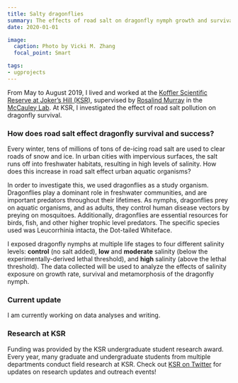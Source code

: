 ```yaml
---
title: Salty dragonflies
summary: The effects of road salt on dragonfly nymph growth and survivals
date: 2020-01-01

image:
  caption: Photo by Vicki M. Zhang
  focal_point: Smart

tags:
- ugprojects
---
```



From May to August 2019, I lived and worked at the [Koffler Scientific Reserve at Joker’s Hill (KSR)](https://ksr.utoronto.ca/), supervised by [Rosalind Murray](https://www.rosalindlmurray.com/) in the [McCauley Lab](http://www.shannonjmccauley.com/current-research/). At KSR, I investigated the effect of road salt pollution on dragonfly survival.


### **How does road salt effect dragonfly survival and success?**

Every winter, tens of millions of tons of de-icing road salt are used to clear roads of snow and ice. In urban cities with impervious surfaces, the salt runs off into freshwater habitats, resulting in high levels of salinity. How does this increase in road salt effect urban aquatic organisms?

In order to investigate this, we used dragonflies as a study organism. Dragonflies play a dominant role in freshwater communities, and are important predators throughout their lifetimes. As nymphs, dragonflies prey on aquatic organisms, and as adults, they control human disease vectors by preying on mosquitoes. Additionally, dragonflies are essential resources for birds, fish, and other higher trophic level predators. The specific species used was Leucorrhinia intacta, the Dot-tailed Whiteface.

I exposed dragonfly nymphs at multiple life stages to four different salinity levels: **control** (no salt added), **low** and **moderate** salinity (below the experimentally-derived lethal threshold), and **high** salinity (above the lethal threshold). The data collected will be used to analyze the effects of salinity exposure on growth rate, survival and metamorphosis of the dragonfly nymph.

### **Current update**
I am currently working on data analyses and writing.

### **Research at KSR**
Funding was provided by the KSR undergraduate student research award. Every year, many graduate and undergraduate students from multiple departments conduct field research at KSR. Check out [KSR on Twitter](https://twitter.com/ksr_jokershill) for updates on research updates and outreach events!
